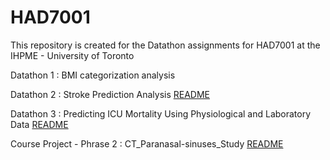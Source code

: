 # HAD7001
This repository is created for the Datathon assignments for HAD7001 at the IHPME - University of Toronto

Datathon 1 : BMI categorization analysis 

Datathon 2 : Stroke Prediction Analysis [README](./Datathon_2/README.md)

Datathon 3 : Predicting ICU Mortality Using Physiological and Laboratory Data [README](./Datathon_3/README.md)

Course Project - Phrase 2 : CT_Paranasal-sinuses_Study [README](./CT_Paranasal-sinuses_Study/README.md)
